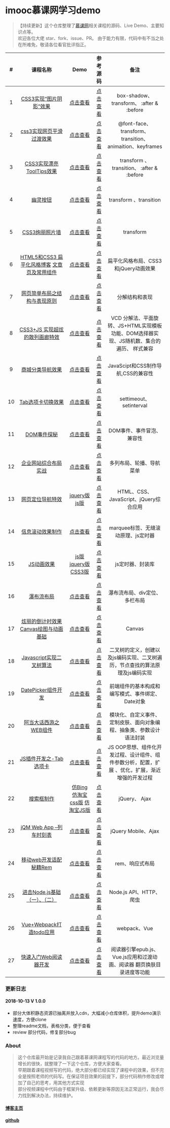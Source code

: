 
# imooc慕课网学习demo  
> 【持续更新】这个仓库整理了[慕课网](https://www.imooc.com/)相关课程的源码、Live Demo、主要知识点等。  
> 欢迎各位大佬 star、fork、issue、PR。
> 由于能力有限，代码中有不当之处在所难免，敬请各位看官批评指正。  




| # | 课程名称| Demo|  参考源码 | 备注 | 
|:-:|:-:|:-:|:-:|:-:|
1 |[CSS3实现“图片阴影”效果](https://www.imooc.com/learn/240)| [点击查看](https://niuyi1017.github.io/imooc/CSS3%E5%AE%9E%E7%8E%B0%E5%9B%BE%E7%89%87%E9%98%B4%E5%BD%B1/index.html) | [点击查看](https://github.com/niuyi1017/imooc/tree/master/CSS3%E5%AE%9E%E7%8E%B0%E5%9B%BE%E7%89%87%E9%98%B4%E5%BD%B1) |box-shadow、transform、 :after & :before  
2 |[css3实现网页平滑过渡效果](https://www.imooc.com/learn/252)|[点击查看](https://niuyi1017.github.io/imooc/CSS3%E7%BD%91%E9%A1%B5%E5%B9%B3%E6%BB%91%E8%BF%87%E6%B8%A1/CSS%E7%BD%91%E9%A1%B5%E5%B9%B3%E6%BB%91%E8%BF%87%E6%B8%A1/index.html)|[点击查看](https://github.com/niuyi1017/imooc/tree/master/CSS3%E7%BD%91%E9%A1%B5%E5%B9%B3%E6%BB%91%E8%BF%87%E6%B8%A1)| @font-face、 transform、transition、 animaition、keyframes  
3 |[CSS3实现漂亮ToolTips效果](https://www.imooc.com/learn/331)|[点击查看](https://niuyi1017.github.io/imooc/ToolTips/index.html)|[点击查看](https://github.com/niuyi1017/imooc/tree/master/ToolTips)|transform 、transition、 :after & :before 
4 |[幽灵按钮](https://www.imooc.com/learn/5)|[点击查看](https://niuyi1017.github.io/imooc/%E5%B9%BD%E7%81%B5%E6%8C%89%E9%92%AE/index.html)|[点击查看](https://github.com/niuyi1017/imooc/tree/master/%E5%B9%BD%E7%81%B5%E6%8C%89%E9%92%AE)|transform 、transition
5 |[CSS3绚丽照片墙](https://www.imooc.com/learn/227)|[点击查看](https://niuyi1017.github.io/imooc/CSS3%E7%85%A7%E7%89%87%E5%A2%99/index.html)|[点击查看](https://github.com/niuyi1017/imooc/tree/master/CSS3%E7%85%A7%E7%89%87%E5%A2%99)|  transform 
6 |[HTML5和CSS3 扁平化风格博客](https://www.imooc.com/learn/445) [文章页及常用组件](https://www.imooc.com/learn/598)|[点击查看](https://niuyi1017.github.io/imooc/blog/index.html)|[点击查看](https://github.com/niuyi1017/imooc/tree/master/blog)| 扁平化风格布局、CSS3和jQuery动画效果 
7 |[网页简单布局之结构与表现原则](https://www.imooc.com/learn/20)|[点击查看](https://niuyi1017.github.io/imooc/WeiboComment/index.html)|[点击查看](https://github.com/niuyi1017/imooc/tree/master/WeiboComment)|  分解结构和表现
8 |[CSS3+JS 实现超炫的散列画廊特效](https://www.imooc.com/learn/366)|[点击查看](https://niuyi1017.github.io/imooc/tupianhualang/index.html)|[点击查看](https://github.com/niuyi1017/imooc/tree/master/tupianhualang)|  VCD 分解法、平面旋转、JS+HTML实现模板功能、DOM选择器实现、JS随机数、集合的遍历、 样式兼容
9 |[商城分类导航效果](https://www.imooc.com/learn/174)|[点击查看](https://niuyi1017.github.io/imooc/%E5%95%86%E5%9F%8E%E5%AF%BC%E8%88%AA/index.html)|[点击查看](https://github.com/niuyi1017/imooc/tree/master/%E5%95%86%E5%9F%8E%E5%AF%BC%E8%88%AA)|  JavaScipt和CSS制作导航,CSS的兼容性
10 |[Tab选项卡切换效果](https://www.imooc.com/learn/176)|[点击查看](https://niuyi1017.github.io/imooc/tab/auto.html)|[点击查看](https://github.com/niuyi1017/imooc/tree/master/tab)|  settimeout、setinterval
11 |[DOM事件探秘](https://www.imooc.com/learn/138)|[点击查看](https://niuyi1017.github.io/imooc/DOM%E4%BA%8B%E4%BB%B6/index.html)|[点击查看](https://github.com/niuyi1017/imooc/tree/master/DOM)|  DOM事件、事件冒泡、兼容性
12 |[企业网站综合布局实战](https://www.imooc.com/learn/147)|[点击查看](https://niuyi1017.github.io/imooc/%E4%BC%81%E4%B8%9A%E7%BD%91%E7%AB%99/index.html)|[点击查看](https://github.com/niuyi1017/imooc/tree/master/%E4%BC%81%E4%B8%9A%E7%BD%91%E7%AB%99)|  多列布局、轮播、导航菜单
13 |[网页定位导航特效](https://www.imooc.com/learn/56)|[jquery版](https://niuyi1017.github.io/imooc/jQuery%E7%BD%91%E9%A1%B5%E5%AE%9A%E4%BD%8D%E5%AF%BC%E8%88%AA/index.html) [js版](https://niuyi1017.github.io/imooc/jQuery%E7%BD%91%E9%A1%B5%E5%AE%9A%E4%BD%8D%E5%AF%BC%E8%88%AA/%E7%BD%91%E9%A1%B5%E5%AE%9A%E4%BD%8D%E5%AF%BC%E8%88%AAJS%E7%89%88.html)|[点击查看](https://github.com/niuyi1017/imooc/tree/master/jQuery%E7%BD%91%E9%A1%B5%E5%AE%9A%E4%BD%8D%E5%AF%BC%E8%88%AA)|  HTML、CSS、JavaScript、jQuery综合应用
14 |[信息滚动效果制作](https://www.imooc.com/learn/17)|[点击查看](https://niuyi1017.github.io/imooc/%E4%BF%A1%E6%81%AF%E6%BB%9A%E5%8A%A8/index.html)|[点击查看](https://github.com/niuyi1017/imooc/tree/master/%E4%BF%A1%E6%81%AF%E6%BB%9A%E5%8A%A8)|  marquee标签、无缝滚动原理、js定时器
15 |[JS动画效果](https://www.imooc.com/learn/167)|[js版](https://niuyi1017.github.io/imooc/JS%20%E5%8A%A8%E7%94%BB/%E5%8A%A8%E7%94%BB%E6%A1%88%E4%BE%8B.html) [jquery版](https://niuyi1017.github.io/imooc/JS%20%E5%8A%A8%E7%94%BB/%E6%A1%88%E4%BE%8B%E5%8A%A8%E7%94%BBJQ%E7%89%88.html) [CSS3版](https://niuyi1017.github.io/imooc/JS%20%E5%8A%A8%E7%94%BB/%E5%8A%A8%E7%94%BB%E6%A1%88%E4%BE%8Bcss3%E7%89%88.html)|[点击查看](https://github.com/niuyi1017/imooc/blob/master/JS%20%E5%8A%A8%E7%94%BB/)|  js定时器、封装库
16 |[瀑布流布局](https://www.imooc.com/learn/101)|[点击查看](https://niuyi1017.github.io/imooc/%E7%80%91%E5%B8%83%E6%B5%81%E5%B8%83%E5%B1%80/index.html)|[点击查看](https://github.com/niuyi1017/imooc/tree/master/%E7%80%91%E5%B8%83%E6%B5%81%E5%B8%83%E5%B1%80)| 瀑布流布局、div定位、多栏布局
17 |[炫丽的倒计时效果](https://www.imooc.com/learn/133) [Canvas绘图与动画基础](https://www.imooc.com/learn/133)|[点击查看](https://niuyi1017.github.io/imooc/canvas%E5%80%92%E8%AE%A1%E6%97%B6/index.html)|[点击查看](https://github.com/niuyi1017/imooc/tree/master/canvas%E5%80%92%E8%AE%A1%E6%97%B6)| Canvas
18 |[Javascript实现二叉树算法](https://www.imooc.com/learn/888)|[点击查看](https://github.com/niuyi1017/imooc/tree/master/JavaScript%E5%AE%9E%E7%8E%B0%E4%BA%8C%E5%8F%89%E6%A0%91)|[点击查看](https://github.com/niuyi1017/imooc/tree/master/JavaScript%E5%AE%9E%E7%8E%B0%E4%BA%8C%E5%8F%89%E6%A0%91)| 二叉树的定义，创建以及js编码实现、二叉树遍历，节点查找的算法原理及js编码实现
19 |[DatePicker组件开发](https://www.imooc.com/learn/820)|[点击查看](https://niuyi1017.github.io/imooc/DataPicker/index.html)|[点击查看](https://github.com/niuyi1017/imooc/tree/master/DataPicker)| 前端组件的基本构成和编写模式、事件绑定、Date对象
20 |[阿当大话西游之WEB组件](https://www.imooc.com/learn/99)|[点击查看](https://niuyi1017.github.io/imooc/webComponent/window.html)|[点击查看](https://github.com/niuyi1017/imooc/tree/master/webComponent)| 模块化、自定义事件、定制皮肤、面向对象编程、抽象类、参数设计语法封装
21 |[JS插件开发之-Tab选项卡](https://www.imooc.com/learn/825)|[点击查看](https://niuyi1017.github.io/imooc/Tab%E9%80%89%E9%A1%B9%E5%8D%A1%E7%BB%84%E4%BB%B6/index.html)|[点击查看](https://github.com/niuyi1017/imooc/tree/master/Tab%E9%80%89%E9%A1%B9%E5%8D%A1%E7%BB%84%E4%BB%B6)| JS OOP思想、组件化开发过程、设计组件、组件参数分析，配置，扩展 、优化，扩展，渐近增强的开发过程
22 |[搜索框制作](https://www.imooc.com/learn/21)|[仿Bing](https://niuyi1017.github.io/imooc/%E6%90%9C%E7%B4%A2%E6%A1%86/mySearch.html) [仿淘宝css版](https://niuyi1017.github.io/imooc/%E6%90%9C%E7%B4%A2%E6%A1%86/search4TB.html) [仿淘宝JS版](https://niuyi1017.github.io/imooc/%E6%90%9C%E7%B4%A2%E6%A1%86/search4TBjs.html)|[点击查看](https://github.com/niuyi1017/imooc/tree/master/%E6%90%9C%E7%B4%A2%E6%A1%86)| jQuery、 Ajax
23 |[jQM Web App –列车时刻表](https://www.imooc.com/learn/207)|[点击查看](https://niuyi1017.github.io/2018/04/22/webapp-train.html)|[点击查看](https://github.com/niuyi1017/imooc/tree/master/%E5%88%97%E8%BD%A6%E6%97%B6%E5%88%BB%E8%A1%A8)| jQuery Mobile、Ajax  
24 |[移动web开发适配秘籍Rem](https://www.imooc.com/learn/942)|[点击查看](https://niuyi1017.github.io/imooc/rem/H5/src/index.html)|[点击查看](https://github.com/niuyi1017/imooc/tree/master/rem)| rem、响应式布局 
25 |[进击Node.js基础（一）、（二）](https://www.imooc.com/learn/348)|[点击查看](https://niuyi1017.github.io/2018/09/10/http-crawler.html)|[点击查看](https://github.com/niuyi1017/imooc/tree/master/imoocNode)| Node.js API、HTTP、爬虫 
26 |[Vue+Webpack打造todo应用](https://www.imooc.com/learn/935)|[点击查看](https://niuyi1017.github.io/imooc/vue-webpack-todo/dist/index.html)|[点击查看](https://github.com/niuyi1017/imooc/tree/master/vue-webpack-todo)| webpack、Vue
27 |[快速入门Web阅读器开发](https://www.imooc.com/learn/1038)|[点击查看](https://niuyi1017.github.io/imooc/Easy-Reader/dist/index.html)|[点击查看](https://github.com/niuyi1017/imooc/tree/master/Easy-Reader)| 阅读器引擎epub.js、Vue.js应用和过渡动画、阅读器 翻页换肤目录进度等功能


### 更新日志 
#### 2018-10-13   V 1.0.0
* 部分大体积静态资源已抽离并放入cdn，大幅减小仓库体积，提升demo演示速度，方便clone   
* 整理readme文档，表格分类，便于查看  
* review 部分代码，修复部分bug   

### About

> 这个仓库最开始是记录我自己跟着慕课网课程写的代码的地方。最近浏览量增长的很快，就整理了一下这个仓库，方便大家查看。   
> 早期跟着课程视频写的代码，绝大部分都已经实现了课程中的效果，但不完全是按照老师的代码写。在保证项目效果的前提下，部分代码稍作修改或增加了自己的思考，用其他方式实现  
> 部分视频课程中代码由于框架升级、依赖更新等原因无法正常运行，我会尽力找到解决办法，持续维护。



#### [博客主页](https://niuyi1017.github.io)  
#### [github](https://github.com/niuyi1017/imooc)
